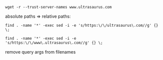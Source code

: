 


```
wget -r --trust-server-names www.ultrasaurus.com
```

absolute paths => relative paths:

```
find . -name '*' -exec sed -i -e 's/https:\/\/ultrasaurus\.com//g' {} \;

find . -name '*' -exec sed -i -e 's/https:\/\/www\.ultrasaurus\.com//g' {} \;
```

remove query args from filenames

